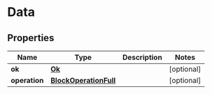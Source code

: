 
# Data

## Properties
Name | Type | Description | Notes
------------ | ------------- | ------------- | -------------
**ok** | [**Ok**](Ok.md) |  |  [optional]
**operation** | [**BlockOperationFull**](BlockOperationFull.md) |  |  [optional]



